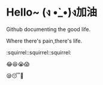 # Hello~ 	(ง •̀_•́)ง加油

Github documenting the good life.

Where there's pain,there's life.

:squirrel::squirrel::squirrel:

:joy::satisfied::sob::scream:

:sleepy::sleeping::sleeping_bed:

